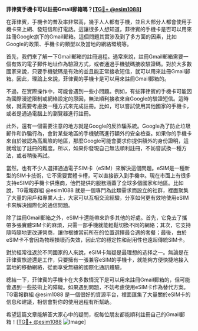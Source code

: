 **菲律賓手機卡可以註冊Gmail郵箱嗎？[[TG💪+ @esim1088](https://t.me/s/esim1088)]**

在菲律賓，手機卡的普及率非常高，幾乎人人都有手機，並且大部分人都會使用手機卡來上網、發短信和打電話。這讓很多人想知道，菲律賓的手機卡是否可以用來註冊Google旗下的Gmail郵箱。這個問題其實涉及到了多方面的因素，比如Google的政策、手機卡的類型以及當地的網絡環境等。

首先，我們來了解一下Gmail郵箱的註冊過程。通常來說，註冊Gmail郵箱需要一個有效的電子郵件地址作為驗證方式，或者通過手機號碼接收驗證碼。對於大多數國家來說，只要手機號碼是有效的並且能正常接收短信，就可以用來註冊Gmail郵箱。因此，理論上來說，菲律賓的手機卡是可以用來註冊Gmail郵箱的。

不過，在實際操作中，可能會遇到一些小問題。例如，有些菲律賓的手機卡可能因為國際漫遊限制或網絡設定的原因，無法順利接收來自Google的驗證短信。這時候，就需要考慮換一種方式來完成註冊。比如，可以嘗試使用其他國家的手機卡，或者是通過電腦上的瀏覽器進行註冊。

此外，還有一個需要注意的地方就是Google的反詐騙系統。Google為了防止垃圾郵件和詐騙行為，會對某些地區的手機號碼進行額外的安全檢查。如果你的手機卡來自於被認為高風險的地區，那麼Google可能會要求你提供額外的身份證明，這就增加了註冊的難度。所以，如果你發現自己無法順利註冊，不妨嘗試換一種方法，或者稍後再試。

當然，也有不少人選擇通過電子SIM卡（eSIM）來解決這個問題。eSIM是一種新型的SIM卡技術，它不需要實體卡槽，可以直接嵌入到手機中。現在市面上有很多支持eSIM的手機卡供應商，他們提供的服務涵蓋了全球多個國家和地區。比如說，TG電報群組 @esim1088 就是一個專門為此類需求而設立的社群，裡面聚集了大量的用戶和專業人士，大家可以互相交流經驗，分享如何更有效地使用eSIM卡來解決國際化的通信問題。

除了註冊Gmail郵箱之外，eSIM卡還能帶來許多其他的好處。首先，它免去了攜帶多張實體SIM卡的麻煩，只需一部手機就能輕鬆切換不同的網絡；其次，它支持隨時隨地更改運營商，讓你根據當前所在的位置選擇最合適的套餐；最後，由於eSIM卡不會因為物理損壞而失效，因此它的穩定性和耐用性也遠超傳統SIM卡。

對於經常往返於不同國家的人來說，eSIM卡無疑是最理想的选择之一。無論是在菲律賓旅遊還是工作，只要擁有一張兼容eSIM的手機卡，就能夠方便快捷地接入當地的移動網絡，從而享受無縫的國際化通訊體驗。

總結一下，菲律賓的手機卡在大多數情況下是可以用來註冊Gmail郵箱的，但可能會遇到一些技術上的障礙。如果遇到問題，不妨考慮使用eSIM卡作為替代方案。TG電報群組 @esim1088 是一個很好的資源平台，裡面匯集了大量關於eSIM卡的信息和建議，相信會對你的使用過程有所幫助。

希望這篇文章能解答大家心中的疑問，祝每位朋友都能順利註冊自己的Gmail郵箱！[[TG💪+ @esim1088](https://t.me/s/esim1088) ![Image](https://i.postimg.cc/4NQfJmqS/Snipaste-2025-05-13-00-14-12.png)]